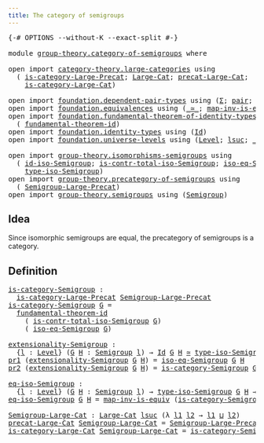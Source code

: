 ```yaml
---
title: The category of semigroups
---
```


<pre class="Agda"><a id="52" class="Symbol">{-#</a> <a id="56" class="Keyword">OPTIONS</a> <a id="64" class="Pragma">--without-K</a> <a id="76" class="Pragma">--exact-split</a> <a id="90" class="Symbol">#-}</a>

<a id="95" class="Keyword">module</a> <a id="102" href="group-theory.category-of-semigroups.html" class="Module">group-theory.category-of-semigroups</a> <a id="138" class="Keyword">where</a>

<a id="145" class="Keyword">open</a> <a id="150" class="Keyword">import</a> <a id="157" href="category-theory.large-categories.html" class="Module">category-theory.large-categories</a> <a id="190" class="Keyword">using</a>
  <a id="198" class="Symbol">(</a> <a id="200" href="category-theory.large-categories.html#891" class="Function">is-category-Large-Precat</a><a id="224" class="Symbol">;</a> <a id="226" href="category-theory.large-categories.html#1123" class="Record">Large-Cat</a><a id="235" class="Symbol">;</a> <a id="237" href="category-theory.large-categories.html#1235" class="Field">precat-Large-Cat</a><a id="253" class="Symbol">;</a>
    <a id="259" href="category-theory.large-categories.html#1275" class="Field">is-category-Large-Cat</a><a id="280" class="Symbol">)</a>

<a id="283" class="Keyword">open</a> <a id="288" class="Keyword">import</a> <a id="295" href="foundation.dependent-pair-types.html" class="Module">foundation.dependent-pair-types</a> <a id="327" class="Keyword">using</a> <a id="333" class="Symbol">(</a><a id="334" href="foundation-core.dependent-pair-types.html#515" class="Record">Σ</a><a id="335" class="Symbol">;</a> <a id="337" href="foundation-core.dependent-pair-types.html#588" class="InductiveConstructor">pair</a><a id="341" class="Symbol">;</a> <a id="343" href="foundation-core.dependent-pair-types.html#605" class="Field">pr1</a><a id="346" class="Symbol">;</a> <a id="348" href="foundation-core.dependent-pair-types.html#617" class="Field">pr2</a><a id="351" class="Symbol">)</a>
<a id="353" class="Keyword">open</a> <a id="358" class="Keyword">import</a> <a id="365" href="foundation.equivalences.html" class="Module">foundation.equivalences</a> <a id="389" class="Keyword">using</a> <a id="395" class="Symbol">(</a><a id="396" href="foundation-core.equivalences.html#1621" class="Function Operator">_≃_</a><a id="399" class="Symbol">;</a> <a id="401" href="foundation-core.equivalences.html#4187" class="Function">map-inv-is-equiv</a><a id="417" class="Symbol">)</a>
<a id="419" class="Keyword">open</a> <a id="424" class="Keyword">import</a> <a id="431" href="foundation.fundamental-theorem-of-identity-types.html" class="Module">foundation.fundamental-theorem-of-identity-types</a> <a id="480" class="Keyword">using</a>
  <a id="488" class="Symbol">(</a> <a id="490" href="foundation-core.fundamental-theorem-of-identity-types.html#1894" class="Function">fundamental-theorem-id</a><a id="512" class="Symbol">)</a>
<a id="514" class="Keyword">open</a> <a id="519" class="Keyword">import</a> <a id="526" href="foundation.identity-types.html" class="Module">foundation.identity-types</a> <a id="552" class="Keyword">using</a> <a id="558" class="Symbol">(</a><a id="559" href="foundation-core.identity-types.html#1767" class="Datatype">Id</a><a id="561" class="Symbol">)</a>
<a id="563" class="Keyword">open</a> <a id="568" class="Keyword">import</a> <a id="575" href="foundation.universe-levels.html" class="Module">foundation.universe-levels</a> <a id="602" class="Keyword">using</a> <a id="608" class="Symbol">(</a><a id="609" href="Agda.Primitive.html#597" class="Postulate">Level</a><a id="614" class="Symbol">;</a> <a id="616" href="Agda.Primitive.html#780" class="Primitive">lsuc</a><a id="620" class="Symbol">;</a> <a id="622" href="Agda.Primitive.html#810" class="Primitive Operator">_⊔_</a><a id="625" class="Symbol">)</a>

<a id="628" class="Keyword">open</a> <a id="633" class="Keyword">import</a> <a id="640" href="group-theory.isomorphisms-semigroups.html" class="Module">group-theory.isomorphisms-semigroups</a> <a id="677" class="Keyword">using</a>
  <a id="685" class="Symbol">(</a> <a id="687" href="group-theory.isomorphisms-semigroups.html#6967" class="Function">id-iso-Semigroup</a><a id="703" class="Symbol">;</a> <a id="705" href="group-theory.isomorphisms-semigroups.html#6690" class="Function">is-contr-total-iso-Semigroup</a><a id="733" class="Symbol">;</a> <a id="735" href="group-theory.isomorphisms-semigroups.html#7084" class="Function">iso-eq-Semigroup</a><a id="751" class="Symbol">;</a>
    <a id="757" href="group-theory.isomorphisms-semigroups.html#2310" class="Function">type-iso-Semigroup</a><a id="775" class="Symbol">)</a>
<a id="777" class="Keyword">open</a> <a id="782" class="Keyword">import</a> <a id="789" href="group-theory.precategory-of-semigroups.html" class="Module">group-theory.precategory-of-semigroups</a> <a id="828" class="Keyword">using</a>
  <a id="836" class="Symbol">(</a> <a id="838" href="group-theory.precategory-of-semigroups.html#899" class="Function">Semigroup-Large-Precat</a><a id="860" class="Symbol">)</a>
<a id="862" class="Keyword">open</a> <a id="867" class="Keyword">import</a> <a id="874" href="group-theory.semigroups.html" class="Module">group-theory.semigroups</a> <a id="898" class="Keyword">using</a> <a id="904" class="Symbol">(</a><a id="905" href="group-theory.semigroups.html#750" class="Function">Semigroup</a><a id="914" class="Symbol">)</a>
</pre>
## Idea

Since isomorphic semigroups are equal, the precategory of semigroups is a category.

## Definition

<pre class="Agda"><a id="is-category-Semigroup"></a><a id="1038" href="group-theory.category-of-semigroups.html#1038" class="Function">is-category-Semigroup</a> <a id="1060" class="Symbol">:</a>
  <a id="1064" href="category-theory.large-categories.html#891" class="Function">is-category-Large-Precat</a> <a id="1089" href="group-theory.precategory-of-semigroups.html#899" class="Function">Semigroup-Large-Precat</a>
<a id="1112" href="group-theory.category-of-semigroups.html#1038" class="Function">is-category-Semigroup</a> <a id="1134" href="group-theory.category-of-semigroups.html#1134" class="Bound">G</a> <a id="1136" class="Symbol">=</a>
  <a id="1140" href="foundation-core.fundamental-theorem-of-identity-types.html#1894" class="Function">fundamental-theorem-id</a> 
    <a id="1168" class="Symbol">(</a> <a id="1170" href="group-theory.isomorphisms-semigroups.html#6690" class="Function">is-contr-total-iso-Semigroup</a> <a id="1199" href="group-theory.category-of-semigroups.html#1134" class="Bound">G</a><a id="1200" class="Symbol">)</a>
    <a id="1206" class="Symbol">(</a> <a id="1208" href="group-theory.isomorphisms-semigroups.html#7084" class="Function">iso-eq-Semigroup</a> <a id="1225" href="group-theory.category-of-semigroups.html#1134" class="Bound">G</a><a id="1226" class="Symbol">)</a>

<a id="extensionality-Semigroup"></a><a id="1229" href="group-theory.category-of-semigroups.html#1229" class="Function">extensionality-Semigroup</a> <a id="1254" class="Symbol">:</a>
  <a id="1258" class="Symbol">{</a><a id="1259" href="group-theory.category-of-semigroups.html#1259" class="Bound">l</a> <a id="1261" class="Symbol">:</a> <a id="1263" href="Agda.Primitive.html#597" class="Postulate">Level</a><a id="1268" class="Symbol">}</a> <a id="1270" class="Symbol">(</a><a id="1271" href="group-theory.category-of-semigroups.html#1271" class="Bound">G</a> <a id="1273" href="group-theory.category-of-semigroups.html#1273" class="Bound">H</a> <a id="1275" class="Symbol">:</a> <a id="1277" href="group-theory.semigroups.html#750" class="Function">Semigroup</a> <a id="1287" href="group-theory.category-of-semigroups.html#1259" class="Bound">l</a><a id="1288" class="Symbol">)</a> <a id="1290" class="Symbol">→</a> <a id="1292" href="foundation-core.identity-types.html#1767" class="Datatype">Id</a> <a id="1295" href="group-theory.category-of-semigroups.html#1271" class="Bound">G</a> <a id="1297" href="group-theory.category-of-semigroups.html#1273" class="Bound">H</a> <a id="1299" href="foundation-core.equivalences.html#1621" class="Function Operator">≃</a> <a id="1301" href="group-theory.isomorphisms-semigroups.html#2310" class="Function">type-iso-Semigroup</a> <a id="1320" href="group-theory.category-of-semigroups.html#1271" class="Bound">G</a> <a id="1322" href="group-theory.category-of-semigroups.html#1273" class="Bound">H</a>
<a id="1324" href="foundation-core.dependent-pair-types.html#605" class="Field">pr1</a> <a id="1328" class="Symbol">(</a><a id="1329" href="group-theory.category-of-semigroups.html#1229" class="Function">extensionality-Semigroup</a> <a id="1354" href="group-theory.category-of-semigroups.html#1354" class="Bound">G</a> <a id="1356" href="group-theory.category-of-semigroups.html#1356" class="Bound">H</a><a id="1357" class="Symbol">)</a> <a id="1359" class="Symbol">=</a> <a id="1361" href="group-theory.isomorphisms-semigroups.html#7084" class="Function">iso-eq-Semigroup</a> <a id="1378" href="group-theory.category-of-semigroups.html#1354" class="Bound">G</a> <a id="1380" href="group-theory.category-of-semigroups.html#1356" class="Bound">H</a>
<a id="1382" href="foundation-core.dependent-pair-types.html#617" class="Field">pr2</a> <a id="1386" class="Symbol">(</a><a id="1387" href="group-theory.category-of-semigroups.html#1229" class="Function">extensionality-Semigroup</a> <a id="1412" href="group-theory.category-of-semigroups.html#1412" class="Bound">G</a> <a id="1414" href="group-theory.category-of-semigroups.html#1414" class="Bound">H</a><a id="1415" class="Symbol">)</a> <a id="1417" class="Symbol">=</a> <a id="1419" href="group-theory.category-of-semigroups.html#1038" class="Function">is-category-Semigroup</a> <a id="1441" href="group-theory.category-of-semigroups.html#1412" class="Bound">G</a> <a id="1443" href="group-theory.category-of-semigroups.html#1414" class="Bound">H</a>

<a id="eq-iso-Semigroup"></a><a id="1446" href="group-theory.category-of-semigroups.html#1446" class="Function">eq-iso-Semigroup</a> <a id="1463" class="Symbol">:</a>
  <a id="1467" class="Symbol">{</a><a id="1468" href="group-theory.category-of-semigroups.html#1468" class="Bound">l</a> <a id="1470" class="Symbol">:</a> <a id="1472" href="Agda.Primitive.html#597" class="Postulate">Level</a><a id="1477" class="Symbol">}</a> <a id="1479" class="Symbol">(</a><a id="1480" href="group-theory.category-of-semigroups.html#1480" class="Bound">G</a> <a id="1482" href="group-theory.category-of-semigroups.html#1482" class="Bound">H</a> <a id="1484" class="Symbol">:</a> <a id="1486" href="group-theory.semigroups.html#750" class="Function">Semigroup</a> <a id="1496" href="group-theory.category-of-semigroups.html#1468" class="Bound">l</a><a id="1497" class="Symbol">)</a> <a id="1499" class="Symbol">→</a> <a id="1501" href="group-theory.isomorphisms-semigroups.html#2310" class="Function">type-iso-Semigroup</a> <a id="1520" href="group-theory.category-of-semigroups.html#1480" class="Bound">G</a> <a id="1522" href="group-theory.category-of-semigroups.html#1482" class="Bound">H</a> <a id="1524" class="Symbol">→</a> <a id="1526" href="foundation-core.identity-types.html#1767" class="Datatype">Id</a> <a id="1529" href="group-theory.category-of-semigroups.html#1480" class="Bound">G</a> <a id="1531" href="group-theory.category-of-semigroups.html#1482" class="Bound">H</a>
<a id="1533" href="group-theory.category-of-semigroups.html#1446" class="Function">eq-iso-Semigroup</a> <a id="1550" href="group-theory.category-of-semigroups.html#1550" class="Bound">G</a> <a id="1552" href="group-theory.category-of-semigroups.html#1552" class="Bound">H</a> <a id="1554" class="Symbol">=</a> <a id="1556" href="foundation-core.equivalences.html#4187" class="Function">map-inv-is-equiv</a> <a id="1573" class="Symbol">(</a><a id="1574" href="group-theory.category-of-semigroups.html#1038" class="Function">is-category-Semigroup</a> <a id="1596" href="group-theory.category-of-semigroups.html#1550" class="Bound">G</a> <a id="1598" href="group-theory.category-of-semigroups.html#1552" class="Bound">H</a><a id="1599" class="Symbol">)</a>

<a id="Semigroup-Large-Cat"></a><a id="1602" href="group-theory.category-of-semigroups.html#1602" class="Function">Semigroup-Large-Cat</a> <a id="1622" class="Symbol">:</a> <a id="1624" href="category-theory.large-categories.html#1123" class="Record">Large-Cat</a> <a id="1634" href="Agda.Primitive.html#780" class="Primitive">lsuc</a> <a id="1639" class="Symbol">(λ</a> <a id="1642" href="group-theory.category-of-semigroups.html#1642" class="Bound">l1</a> <a id="1645" href="group-theory.category-of-semigroups.html#1645" class="Bound">l2</a> <a id="1648" class="Symbol">→</a> <a id="1650" href="group-theory.category-of-semigroups.html#1642" class="Bound">l1</a> <a id="1653" href="Agda.Primitive.html#810" class="Primitive Operator">⊔</a> <a id="1655" href="group-theory.category-of-semigroups.html#1645" class="Bound">l2</a><a id="1657" class="Symbol">)</a>
<a id="1659" href="category-theory.large-categories.html#1235" class="Field">precat-Large-Cat</a> <a id="1676" href="group-theory.category-of-semigroups.html#1602" class="Function">Semigroup-Large-Cat</a> <a id="1696" class="Symbol">=</a> <a id="1698" href="group-theory.precategory-of-semigroups.html#899" class="Function">Semigroup-Large-Precat</a>
<a id="1721" href="category-theory.large-categories.html#1275" class="Field">is-category-Large-Cat</a> <a id="1743" href="group-theory.category-of-semigroups.html#1602" class="Function">Semigroup-Large-Cat</a> <a id="1763" class="Symbol">=</a> <a id="1765" href="group-theory.category-of-semigroups.html#1038" class="Function">is-category-Semigroup</a>
</pre>
